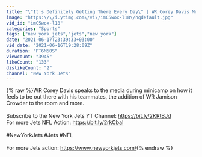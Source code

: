 ```yaml
---
title: "\"It's Definitely Getting There Every Day\" | WR Corey Davis Media Availability | The New York Jets"
image: "https:\/\/i.ytimg.com\/vi\/imC5wox-l18\/hqdefault.jpg"
vid_id: "imC5wox-l18"
categories: "Sports"
tags: ["new york jets","jets","new york"]
date: "2021-06-17T23:39:33+03:00"
vid_date: "2021-06-16T19:28:09Z"
duration: "PT6M50S"
viewcount: "3945"
likeCount: "133"
dislikeCount: "2"
channel: "New York Jets"
---
```

{% raw %}WR Corey Davis speaks to the media during minicamp on how it feels to be out there with his teammates, the addition of WR Jamison Crowder to the room and more. <br /><br />Subscribe to the New York Jets YT Channel: <a rel="nofollow" target="blank" href="https://bit.ly/2KRtBJd">https://bit.ly/2KRtBJd</a><br />For more Jets NFL Action: <a rel="nofollow" target="blank" href="https://bit.ly/2rkCbal">https://bit.ly/2rkCbal</a><br /><br />#NewYorkJets #Jets #NFL <br /><br />For more Jets action: <a rel="nofollow" target="blank" href="https://www.newyorkjets.com/">https://www.newyorkjets.com/</a>{% endraw %}
